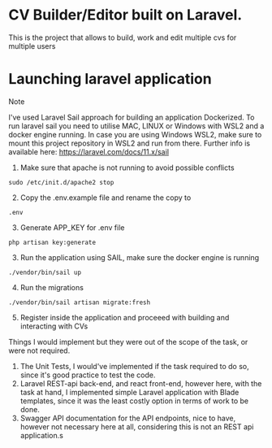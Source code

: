 # CV Builder/Editor built on Laravel.

This is the project that allows to build, work and edit multiple cvs for multiple users
# Launching laravel application

> [!NOTE]
> I've used Laravel Sail approach for building an application Dockerized.
> To run laravel sail you need to utilise MAC, LINUX or Windows with WSL2 and a docker engine running.
> In case you are using Windows WSL2, make sure to mount this project repository in WSL2 and run from there.
> Further info is available here: https://laravel.com/docs/11.x/sail

1) Make sure that apache is not running to avoid possible conflicts

```
sudo /etc/init.d/apache2 stop
```
2) Copy the .env.example file and rename the copy to 
```
.env
```

3) Generate APP_KEY for .env file

```
php artisan key:generate
```


3) Run the application using SAIL, make sure the docker engine is running

```
./vendor/bin/sail up
```

4) Run the migrations
```
./vendor/bin/sail artisan migrate:fresh
```

5) Register inside the application and proceeed with building and interacting with CVs

Things I would implement but they were out of the scope of the task, or were not required.
1) The Unit Tests, I would've implemented if the task required to do so, since it's good practice to test the code.
2) Laravel REST-api back-end, and react front-end, however here, with the task at hand, I implemented simple Laravel application with Blade templates, since it was the least costly option in terms of work to be done.
3) Swagger API documentation for the API endpoints, nice to have, however not necessary here at all, considering this is not an REST api application.s